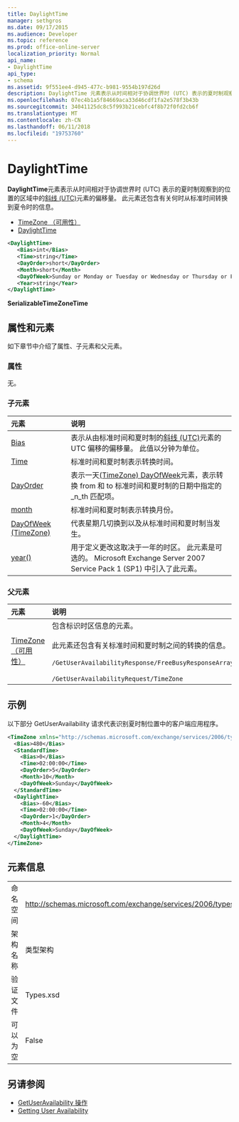 ```yaml
---
title: DaylightTime
manager: sethgros
ms.date: 09/17/2015
ms.audience: Developer
ms.topic: reference
ms.prod: office-online-server
localization_priority: Normal
api_name:
- DaylightTime
api_type:
- schema
ms.assetid: 9f551ee4-d945-477c-b981-9554b197d26d
description: DaylightTime 元素表示从时间相对于协调世界时 (UTC) 表示的夏时制观察到的位置的区域中的斜线 (UTC) 元素的偏移量。 此元素还包含有关何时从标准时间转换到夏令时的信息。
ms.openlocfilehash: 07ec4b1a5f84669aca33d46cdf1fa2e578f3b43b
ms.sourcegitcommit: 34041125dc8c5f993b21cebfc4f8b72f0fd2cb6f
ms.translationtype: MT
ms.contentlocale: zh-CN
ms.lasthandoff: 06/11/2018
ms.locfileid: "19753760"
---
```

# <a name="daylighttime"></a>DaylightTime

**DaylightTime**元素表示从时间相对于协调世界时 (UTC) 表示的夏时制观察到的位置的区域中的[斜线 (UTC)](bias-utc.md)元素的偏移量。 此元素还包含有关何时从标准时间转换到夏令时的信息。 
  
- [TimeZone （可用性）](timezone-availability.md) 
- [DaylightTime](daylighttime.md)
  
```xml
<DaylightTime>
   <Bias>int</Bias>
   <Time>string</Time>
   <DayOrder>short</DayOrder>
   <Month>short</Month>
   <DayOfWeek>Sunday or Monday or Tuesday or Wednesday or Thursday or Friday or Saturday</DayOfWeek>
   <Year>string</Year>
</DaylightTime>
```

**SerializableTimeZoneTime**

## <a name="attributes-and-elements"></a>属性和元素

如下章节中介绍了属性、子元素和父元素。
  
### <a name="attributes"></a>属性

无。
  
### <a name="child-elements"></a>子元素

|**元素**|**说明**|
|:-----|:-----|
|[Bias](bias.md) <br/> |表示从由标准时间和夏时制的[斜线 (UTC)](bias-utc.md)元素的 UTC 偏移的偏移量。 此值以分钟为单位。  <br/> |
|[Time](time.md) <br/> |标准时间和夏时制表示转换时间。  <br/> |
|[DayOrder](dayorder.md) <br/> |表示一天[(TimeZone) DayOfWeek](dayofweek-timezone.md)元素，表示转换 from 和 to 标准时间和夏时制的日期中指定的 _n_th 匹配项。  <br/> |
|[month](month.md) <br/> |标准时间和夏时制表示转换月份。  <br/> |
|[DayOfWeek (TimeZone)](dayofweek-timezone.md) <br/> |代表星期几切换到以及从标准时间和夏时制当发生。  <br/> |
|[year()](year.md) <br/> |用于定义更改这取决于一年的时区。 此元素是可选的。 Microsoft Exchange Server 2007 Service Pack 1 (SP1) 中引入了此元素。  <br/> |
   
### <a name="parent-elements"></a>父元素

|**元素**|**说明**|
|:-----|:-----|
|[TimeZone （可用性）](timezone-availability.md) <br/> | 包含标识时区信息的元素。<br/><br/>此元素还包含有关标准时间和夏时制之间的转换的信息。<br/><br/>`/GetUserAvailabilityResponse/FreeBusyResponseArray/FreeBusyResponse/FreeBusyView/WorkingHours/TimeZone` <br/><br/>`/GetUserAvailabilityRequest/TimeZone` <br/> |
   
## <a name="example"></a>示例

以下部分 GetUserAvailability 请求代表识别夏时制位置中的客户端应用程序。
  
```xml
<TimeZone xmlns="http://schemas.microsoft.com/exchange/services/2006/types">
  <Bias>480</Bias>
  <StandardTime>
    <Bias>0</Bias>
    <Time>02:00:00</Time>
    <DayOrder>5</DayOrder>
    <Month>10</Month>
    <DayOfWeek>Sunday</DayOfWeek>
  </StandardTime>
  <DaylightTime>
    <Bias>-60</Bias>
    <Time>02:00:00</Time>
    <DayOrder>1</DayOrder>
    <Month>4</Month>
    <DayOfWeek>Sunday</DayOfWeek>
  </DaylightTime>
</TimeZone>
```

## <a name="element-information"></a>元素信息

|||
|:-----|:-----|
|命名空间  <br/> |http://schemas.microsoft.com/exchange/services/2006/types  <br/> |
|架构名称  <br/> |类型架构  <br/> |
|验证文件  <br/> |Types.xsd  <br/> |
|可以为空  <br/> |False  <br/> |
   
## <a name="see-also"></a>另请参阅

- [GetUserAvailability 操作](getuseravailability-operation.md)
- [Getting User Availability](http://msdn.microsoft.com/library/d4133fcb-9b0f-4e6b-aadf-a389da83516a%28Office.15%29.aspx)

